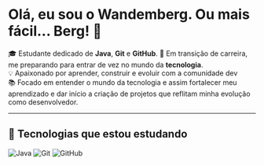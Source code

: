 # Olá, eu sou o Wandemberg. Ou mais fácil... Berg! 👋

🎓 Estudante dedicado de **Java**, **Git** e **GitHub**.
🚀 Em transição de carreira, me preparando para entrar de vez no mundo da **tecnologia**.  
💡 Apaixonado por aprender, construir e evoluir com a comunidade dev  
📚 Focado em entender o mundo da tecnologia e assim fortalecer meu aprendizado e dar início a criação de projetos que reflitam minha evolução como desenvolvedor.

---

## 🚀 Tecnologias que estou estudando

![Java](https://img.shields.io/badge/Java-%23ED8B00.svg?style=for-the-badge&logo=java&logoColor=white)
![Git](https://img.shields.io/badge/Git-%23F05033.svg?style=for-the-badge&logo=git&logoColor=white)
![GitHub](https://img.shields.io/badge/GitHub-%23121011.svg?style=for-the-badge&logo=github&logoColor=white)

